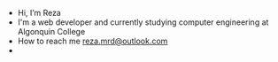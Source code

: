 -  Hi, I’m Reza
-  I'm a web developer and currently studying computer engineering at Algonquin College
-  How to reach me reza.mrd@outlook.com
-  
<!---
rezamrd/rezamrd is a ✨ special ✨ repository because its `README.md` (this file) appears on your GitHub profile.
You can click the Preview link to take a look at your changes.
--->
